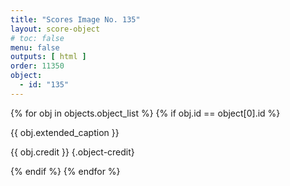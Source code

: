 ```yaml
---
title: "Scores Image No. 135"
layout: score-object
# toc: false
menu: false
outputs: [ html ]
order: 11350
object:
  - id: "135"
---
```


{% for obj in objects.object_list %}
{% if obj.id == object[0].id %}

{{ obj.extended_caption }}

{{ obj.credit }} {.object-credit}

{% endif %}
{% endfor %}
